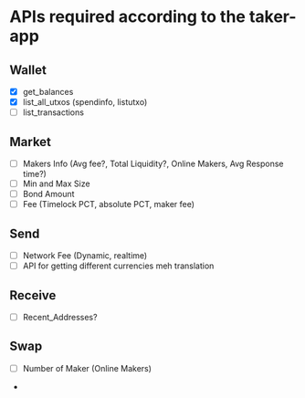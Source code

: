 # APIs required according to the taker-app

## Wallet
- [x] get_balances
- [x] list_all_utxos (spendinfo, listutxo)
- [ ] list_transactions

## Market
- [ ] Makers Info (Avg fee?, Total Liquidity?, Online Makers, Avg Response time?)
- [ ] Min and Max Size
- [ ] Bond Amount
- [ ] Fee (Timelock PCT, absolute PCT, maker fee)

## Send
- [ ] Network Fee (Dynamic, realtime)
- [ ] API for getting different currencies meh translation

## Receive
- [ ] Recent_Addresses?

## Swap
- [ ] Number of Maker (Online Makers)
-